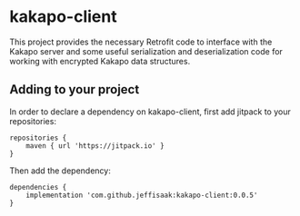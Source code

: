 # kakapo-client

This project provides the necessary Retrofit code to interface with the Kakapo server and some useful serialization and deserialization code for working with encrypted Kakapo data structures.

## Adding to your project

In order to declare a dependency on kakapo-client, first add jitpack to your repositories:

```
repositories {
    maven { url 'https://jitpack.io' }
}
```

Then add the dependency:

```
dependencies {
    implementation 'com.github.jeffisaak:kakapo-client:0.0.5'
}
```
